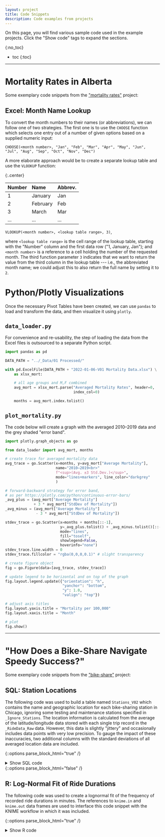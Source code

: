 ```yaml
---
layout: project
title: Code Snippets
description: Code examples from projects
---
```


On this page, you will find various sample code used in the example projects. Click the "Show code" tags to expand the sections.

{:no_toc}
* toc
{:toc}

----

# Mortality Rates in Alberta

Some exemplary code snippets from the ["mortality rates"](/projects/ab_mortality) project:

## Excel: Month Name Lookup

To convert the month numbers to their names (or abbreviations), we can follow one of two strategies. The first one is to use the `CHOOSE` function which selects one entry out of a number of given options based on a supplied numeric input:

```
CHOOSE(<month number>, "Jan", "Feb", "Mar", "Apr", "May", "Jun", "Jul", "Aug", "Sep", "Oct", "Nov", "Dec")
```

A more elaborate approach would be to create a separate lookup table and use the `VLOOKUP` function:

{:.center}

| Number         | Name      | Abbrev. |
|----------------|:----------|:--------|
| 1              | January   | Jan     |
| 2              | February  | Feb     |
| 3              | March     | Mar     |
| ... |... |...                               |


`VLOOKUP(<month number>, <lookup table range>, 3)`,

where `<lookup table range>` is the cell range of the lookup table, starting with the "Number" column and the first data row ("1, January, Jan"); and `<month number>` is a reference to a cell holding the number of the requested month. The third function parameter `3` indicates that we want to return the value from the third column in the lookup table --- i.e., the abbreviated month name; we could adjust this to also return the full name by setting it to `2`.


# Python/Plotly Visualizations

Once the necessary Pivot Tables have been created, we can use `pandas` to load and transform the data, and then visualize it using `plotly`.

## `data_loader.py`

For convenience and re-usability, the step of loading the data from the Excel files is outsourced to a separate Python script. 

```python
import pandas as pd

DATA_PATH = "../_Data/01 Processed/"

with pd.ExcelFile(DATA_PATH + "2022-01-06-V01 Mortality Data.xlsx") \
    as xlsx_mort:

    # all age groups and M,F combined
    avg_mort = xlsx_mort.parse("Averaged Mortality Rates", header=0,
                               index_col=0)

    months = avg_mort.index.tolist()
```

## `plot_mortality.py`

The code below will create a graph with the averaged 2010–2019 data and the grey shaded "error band".

```python
import plotly.graph_objects as go

from data_loader import avg_mort, months

# create trace for averaged mortality data
avg_trace = go.Scatter(x=months, y=avg_mort["Average Mortality"],
                       name="2010–2019<br>"
                       f"<sup>(Avg. ±3 Std.Dev.)</sup>",
                       mode="lines+markers", line_color="darkgrey"
                       )

# forward-backward strategy for error band,
# as per https://plotly.com/python/continuous-error-bars/
_avg_plus = (avg_mort["Average Mortality"]
             + 3 * avg_mort["StdDev of Mortality"])
_avg_minus = (avg_mort["Average Mortality"]
              - 3 * avg_mort["StdDev of Mortality"])

stdev_trace = go.Scatter(x=months + months[::-1],
                         y=_avg_plus.tolist() + _avg_minus.tolist()[::-1],
                         mode="lines",
                         fill="toself",
                         showlegend=False,
                         hoverinfo="none")
stdev_trace.line.width = 0
stdev_trace.fillcolor = "rgba(0,0,0,0.1)" # slight transparency

# create figure object
fig = go.Figure(data=[avg_trace, stdev_trace])

# update legend to be horizontal and on top of the graph
fig.layout.legend.update({"orientation": "h",
                          "yanchor": "bottom",
                          "y": 1.0,
                          "valign": "top"})

# adjust axis titles
fig.layout.yaxis.title = "Mortality per 100,000"
fig.layout.xaxis.title = "Month"

# plot
fig.show()
```

----

# "How Does a Bike-Share Navigate Speedy Success?"

Some exemplary code snippets from the ["bike-share"](/projects/bikeshare/) project:

## SQL: Station Locations

The following code was used to build a table named `Stations_V02` which contains the name and geographic location for each bike-sharing station in Chicago, ignoring some testing and maintenance stations specified in `_Ignore_Stations`. The location information is calculated from the average of the latitude/longitude data stored with each single trip record in the `_RideData_Raw` data. However, this data is slightly "jittery" and occasionally includes data points with very low precision. To gauge the impact of these inaccuracies, two additional columns with the standard deviations of all averaged location data are included.

{::options parse_block_html="true" /}

<details><summary markdown="span">Show SQL code</summary>

```sql
/*
Get all distinct and valid station names, 
calculate average latitude and longitude

yields table 'Stations_V02':
703 distinct rows, no nulls in name, lat, lon,
some nulls in standard deviations
*/

drop table if exists #coords;
drop table if exists #coords_avg;
drop table if exists Stations_V02;

create table Stations_V02 (
	station_name varchar(100) not null primary key,
	station_lat float not null,
	station_lon float not null,
	station_lat_stdev float,
	station_lon_stdev float
	)

------------------------------------------------------------
-- collect all coordinate values by station names (start and end)

select
	trim(replace(start_station_name, '(*)', '')) as station_name,
	cast(start_lat as float) as station_lat,
	cast(start_lng as float) as station_lon
into #coords
from _RideData_Raw

union all

select 
	trim(replace(end_station_name, '(*)', '')),
	cast(end_lat as float), 
	cast(end_lng as float)
from _RideData_Raw

------------------------------------------------------------
-- average all locations and store as table Stations

insert into Stations_V02 (station_name, station_lat, station_lon, 
						  station_lat_stdev, station_lon_stdev)
select 
	distinct station_name,
	avg(station_lat) as station_lat,
	avg(station_lon) as station_lon,
	stdev(station_lat) as station_lat_stdev,
	stdev(station_lon) as station_lon_stdev
from #coords
where (
	station_lat is not null
	and station_lon is not null
	and station_name is not null
	and station_name not in (select * from _Ignore_Stations)
	)
group by station_name;
```

</details>
{::options parse_block_html="false" /}
<p></p>

## R: Log-Normal Fit of Ride Durations

The following code was used to create a lognormal fit of the frequency of recorded ride durations in minutes. The references to `knime.in` and `knime.out` data frames are used to interface this code snippet with the KNIME workflow in which it was included.

{::options parse_block_html="true" /}

<details><summary markdown="span">Show R code</summary>

```r
suppressMessages(library(MASS))
suppressMessages(library(dplyr))

# get x data: all ride duration observations
x = filter(knime.in, ride_duration <= 500)$ride_duration

# lognormal fit 
fit = fitdistr(x, "lognormal")
meanlog = coef(fit)[["meanlog"]]
sdlog = coef(fit)[["sdlog"]]

# make model curve for all observed ride duration points
x_unique = unique(x)
curve = dlnorm(x_unique, meanlog, sdlog)

# assign output (data and flow variables)
knime.out = data.frame(x_unique, curve)
knime.flow.out = list(meanlog = meanlog, sdlog = sdlog)
```

<details>
{::options parse_block_html="false" /}
<p></p>